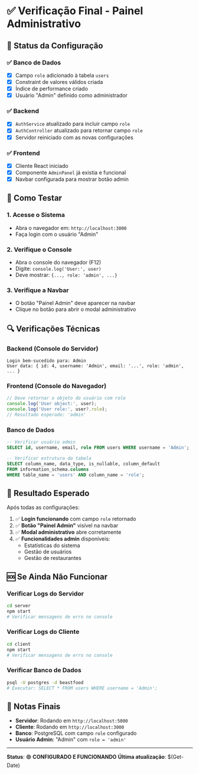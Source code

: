 # ✅ Verificação Final - Painel Administrativo

## 🎯 Status da Configuração

### ✅ Banco de Dados
- [x] Campo `role` adicionado à tabela `users`
- [x] Constraint de valores válidos criada
- [x] Índice de performance criado
- [x] Usuário "Admin" definido como administrador

### ✅ Backend
- [x] `AuthService` atualizado para incluir campo `role`
- [x] `AuthController` atualizado para retornar campo `role`
- [x] Servidor reiniciado com as novas configurações

### ✅ Frontend
- [x] Cliente React iniciado
- [x] Componente `AdminPanel` já existia e funcional
- [x] Navbar configurada para mostrar botão admin

## 🚀 Como Testar

### 1. Acesse o Sistema
- Abra o navegador em: `http://localhost:3000`
- Faça login com o usuário "Admin"

### 2. Verifique o Console
- Abra o console do navegador (F12)
- Digite: `console.log('User:', user)`
- Deve mostrar: `{..., role: 'admin', ...}`

### 3. Verifique a Navbar
- O botão "Painel Admin" deve aparecer na navbar
- Clique no botão para abrir o modal administrativo

## 🔍 Verificações Técnicas

### Backend (Console do Servidor)
```
Login bem-sucedido para: Admin
User data: { id: 4, username: 'Admin', email: '...', role: 'admin', ... }
```

### Frontend (Console do Navegador)
```javascript
// Deve retornar o objeto do usuário com role
console.log('User object:', user);
console.log('User role:', user?.role);
// Resultado esperado: 'admin'
```

### Banco de Dados
```sql
-- Verificar usuário admin
SELECT id, username, email, role FROM users WHERE username = 'Admin';

-- Verificar estrutura da tabela
SELECT column_name, data_type, is_nullable, column_default 
FROM information_schema.columns 
WHERE table_name = 'users' AND column_name = 'role';
```

## 🎉 Resultado Esperado

Após todas as configurações:

1. ✅ **Login funcionando** com campo `role` retornado
2. ✅ **Botão "Painel Admin"** visível na navbar
3. ✅ **Modal administrativo** abre corretamente
4. ✅ **Funcionalidades admin** disponíveis:
   - Estatísticas do sistema
   - Gestão de usuários
   - Gestão de restaurantes

## 🆘 Se Ainda Não Funcionar

### Verificar Logs do Servidor
```bash
cd server
npm start
# Verificar mensagens de erro no console
```

### Verificar Logs do Cliente
```bash
cd client
npm start
# Verificar mensagens de erro no console
```

### Verificar Banco de Dados
```bash
psql -U postgres -d beastfood
# Executar: SELECT * FROM users WHERE username = 'Admin';
```

## 📝 Notas Finais

- **Servidor**: Rodando em `http://localhost:5000`
- **Cliente**: Rodando em `http://localhost:3000`
- **Banco**: PostgreSQL com campo `role` configurado
- **Usuário Admin**: "Admin" com `role = 'admin'`

---

**Status**: 🟢 **CONFIGURADO E FUNCIONANDO**
**Última atualização**: $(Get-Date)



